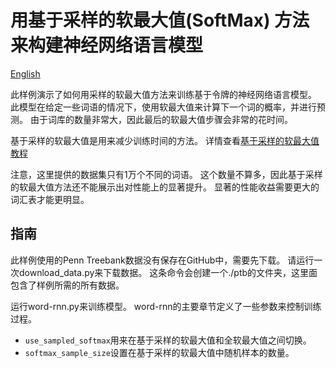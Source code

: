 # 用基于采样的软最大值(SoftMax) 方法来构建神经网络语言模型

[English](/examples/cntk/python/ptb/README.md)

此样例演示了如何用采样的软最大值方法来训练基于令牌的神经网络语言模型。 此模型在给定一些词语的情况下，使用软最大值来计算下一个词的概率，并进行预测。 由于词库的数量非常大，因此最后的软最大值步骤会非常的花时间。

基于采样的软最大值是用来减少训练时间的方法。 详情查看[基于采样的软最大值教程](https://github.com/Microsoft/CNTK/blob/v2.0.beta12.0/Tutorials/CNTK_207_Training_with_Sampled_Softmax.ipynb)

注意，这里提供的数据集只有1万个不同的词语。 这个数量不算多，因此基于采样的软最大值方法还不能展示出对性能上的显著提升。 显著的性能收益需要更大的词汇表才能更明显。

## 指南

此样例使用的Penn Treebank数据没有保存在GitHub中，需要先下载。 请运行一次download_data.py来下载数据。 这条命令会创建一个./ptb的文件夹，这里面包含了样例所需的所有数据。

运行word-rnn.py来训练模型。 word-rnn的主要章节定义了一些参数来控制训练过程。

* `use_sampled_softmax`用来在基于采样的软最大值和全软最大值之间切换。
* `softmax_sample_size`设置在基于采样的软最大值中随机样本的数量。